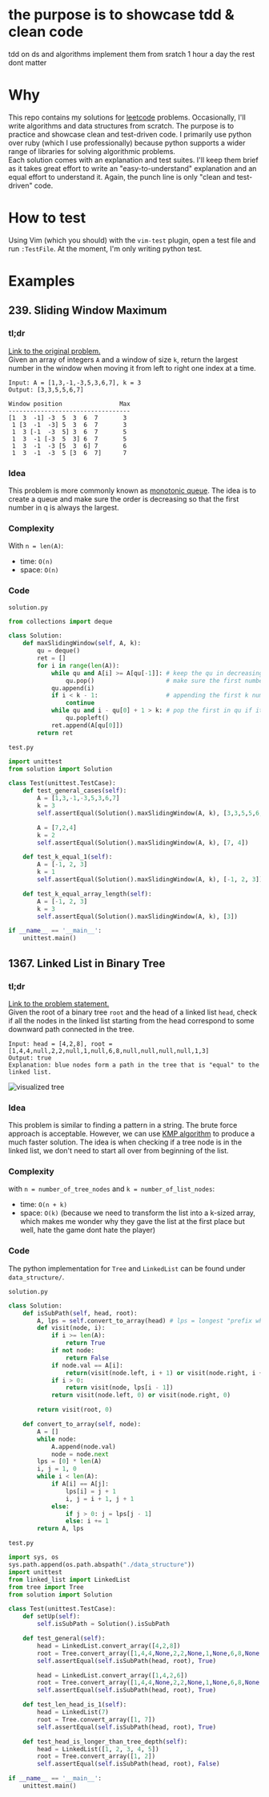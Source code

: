 # the purpose is to showcase tdd & clean code

tdd on ds and algorithms
implement them from sratch 1 hour a day
the rest dont matter

# Why

This repo contains my solutions for [leetcode](http://leetcode.com/) problems. Occasionally, I'll write algorithms and data structures from scratch. The purpose is to practice and showcase clean and test-driven code. I primarily use python over ruby (which I use professionally) because python supports a wider range of libraries for solving algorithmic problems.  
Each solution comes with an explanation and test suites. I'll keep them brief as it takes great effort to write an "easy-to-understand" explanation and an equal effort to understand it. Again, the punch line is only "clean and test-driven" code.

# How to test

Using Vim (which you should) with the `vim-test` plugin, open a test file and run `:TestFile`. At the moment, I'm only writing python test.

# Examples

## 239. Sliding Window Maximum


### tl;dr

[Link to the original problem.](https://leetcode.com/problems/sliding-window-maximum/)  
Given an array of integers `A` and a window of size `k`, return the largest number in the window when moving it from left to right one index at a time.
```
Input: A = [1,3,-1,-3,5,3,6,7], k = 3
Output: [3,3,5,5,6,7]

Window position                Max
----------------------------------
[1  3  -1] -3  5  3  6  7       3
 1 [3  -1  -3] 5  3  6  7       3
 1  3 [-1  -3  5] 3  6  7       5
 1  3  -1 [-3  5  3] 6  7       5
 1  3  -1  -3 [5  3  6] 7       6
 1  3  -1  -3  5 [3  6  7]      7
```

### Idea

This problem is more commonly known as [monotonic queue](http://www.algorithmsandme.com/monotonic-queue/). The idea is to create a queue and make sure the order is decreasing so that the first number in q is always the largest.

### Complexity

With `n = len(A)`:
- time: `O(n)`
- space: `O(n)`


### Code

`solution.py`

```python
from collections import deque

class Solution:
    def maxSlidingWindow(self, A, k):
        qu = deque()
        ret = []
        for i in range(len(A)):
            while qu and A[i] >= A[qu[-1]]: # keep the qu in decreasing order
                qu.pop()                    # make sure the first number in qu is the largest
            qu.append(i)
            if i < k - 1:                   # appending the first k numbers to qu
                continue
            while qu and i - qu[0] + 1 > k: # pop the first in qu if it is out of window range
                qu.popleft()
            ret.append(A[qu[0]])
        return ret
```

`test.py`

```python
import unittest
from solution import Solution

class Test(unittest.TestCase):
    def test_general_cases(self):
        A = [1,3,-1,-3,5,3,6,7]
        k = 3
        self.assertEqual(Solution().maxSlidingWindow(A, k), [3,3,5,5,6,7])

        A = [7,2,4]
        k = 2
        self.assertEqual(Solution().maxSlidingWindow(A, k), [7, 4])

    def test_k_equal_1(self):
        A = [-1, 2, 3]
        k = 1
        self.assertEqual(Solution().maxSlidingWindow(A, k), [-1, 2, 3])

    def test_k_equal_array_length(self):
        A = [-1, 2, 3]
        k = 3
        self.assertEqual(Solution().maxSlidingWindow(A, k), [3])

if __name__ == '__main__':
    unittest.main()
```

## 1367. Linked List in Binary Tree


### tl;dr

[Link to the problem statement.](https://leetcode.com/problems/linked-list-in-binary-tree/)  
Given the root of a binary tree `root` and the head of a linked list `head`, check if all the nodes in the linked list starting from the head correspond to some downward path connected in the tree.
```
Input: head = [4,2,8], root = [1,4,4,null,2,2,null,1,null,6,8,null,null,null,null,1,3]
Output: true
Explanation: blue nodes form a path in the tree that is "equal" to the linked list.
```
![visualized tree](https://assets.leetcode.com/uploads/2020/02/12/sample_1_1720.png "image from leetcode.com")
### Idea

This problem is similar to finding a pattern in a string. The brute force approach is acceptable. However, we can use [KMP algorithm](https://en.wikipedia.org/wiki/Knuth%E2%80%93Morris%E2%80%93Pratt_algorithm) to produce a much faster solution. The idea is when checking if a tree node is in the linked list, we don't need to start all over from beginning of the list.


### Complexity

with `n = number_of_tree_nodes` and `k = number_of_list_nodes`:
- time: `O(n + k)`
- space: `O(k)` (because we need to transform the list into a k-sized array, which makes me wonder why they gave the list at the first place but well, hate the game dont hate the player)

### Code

The python implementation for `Tree` and `LinkedList` can be found under `data_structure/`.  

`solution.py`

```python
class Solution:
    def isSubPath(self, head, root):
        A, lps = self.convert_to_array(head) # lps = longest "prefix which is also suffix"
        def visit(node, i):
            if i >= len(A):
                return True
            if not node:
                return False
            if node.val == A[i]:
                return(visit(node.left, i + 1) or visit(node.right, i + 1))
            if i > 0:
                return visit(node, lps[i - 1])
            return visit(node.left, 0) or visit(node.right, 0)

        return visit(root, 0)

    def convert_to_array(self, node):
        A = []
        while node:
            A.append(node.val)
            node = node.next
        lps = [0] * len(A)
        i, j = 1, 0
        while i < len(A):
            if A[i] == A[j]:
                lps[i] = j + 1
                i, j = i + 1, j + 1
            else:
                if j > 0: j = lps[j - 1]
                else: i += 1
        return A, lps
```

`test.py`

```python
import sys, os
sys.path.append(os.path.abspath("./data_structure"))
import unittest
from linked_list import LinkedList
from tree import Tree
from solution import Solution

class Test(unittest.TestCase):
    def setUp(self):
        self.isSubPath = Solution().isSubPath

    def test_general(self):
        head = LinkedList.convert_array([4,2,8])
        root = Tree.convert_array([1,4,4,None,2,2,None,1,None,6,8,None,None,None,None,1,3])
        self.assertEqual(self.isSubPath(head, root), True)

        head = LinkedList.convert_array([1,4,2,6])
        root = Tree.convert_array([1,4,4,None,2,2,None,1,None,6,8,None,None,None,None,1,3])
        self.assertEqual(self.isSubPath(head, root), True)

    def test_len_head_is_1(self):
        head = LinkedList(7)
        root = Tree.convert_array([1, 7])
        self.assertEqual(self.isSubPath(head, root), True)

    def test_head_is_longer_than_tree_depth(self):
        head = LinkedList([1, 2, 3, 4, 5])
        root = Tree.convert_array([1, 2])
        self.assertEqual(self.isSubPath(head, root), False)

if __name__ == '__main__':
    unittest.main()
```

